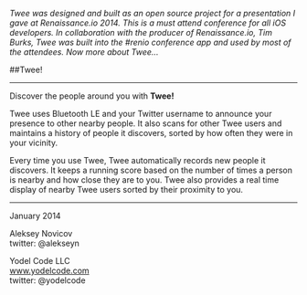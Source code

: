 *Twee was designed and built as an open source project for a presentation I gave at Renaissance.io 2014. This is a must attend conference for all iOS developers. In collaboration with the producer of Renaissance.io, Tim Burks, Twee was built into the #renio conference app and used by most of the attendees. Now more about Twee...*


##Twee!
___
Discover the people around you with **Twee!**

Twee uses Bluetooth LE and your Twitter username to announce your presence to other nearby people. It also scans for other Twee users and maintains a history of people it discovers, sorted by how often they were in your vicinity.

Every time you use Twee, Twee automatically records new people it discovers. It keeps a running score based on the number of times a person is nearby and how close they are to you. Twee also provides a real time display of nearby Twee users sorted by their proximity to you. 
___
January 2014

Aleksey Novicov  
twitter: @alekseyn  

Yodel Code LLC  
www.yodelcode.com  
twitter: @yodelcode


